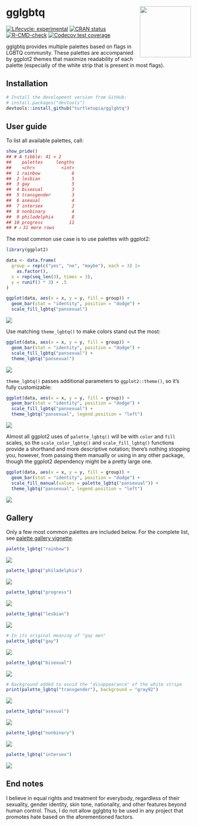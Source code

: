 
# gglgbtq <a href="https://turtletopia.github.io/gglgbtq/"><img src="man/figures/logo.svg" align="right" height="139" /></a>

<!-- badges: start -->

[![Lifecycle:
experimental](https://img.shields.io/badge/lifecycle-experimental-orange.svg)](https://lifecycle.r-lib.org/articles/stages.html#experimental)
[![CRAN
status](https://www.r-pkg.org/badges/version/gglgbtq)](https://CRAN.R-project.org/package=gglgbtq)
[![R-CMD-check](https://github.com/turtletopia/gglgbtq/workflows/R-CMD-check/badge.svg)](https://github.com/turtletopia/gglgbtq/actions)
[![Codecov test
coverage](https://codecov.io/gh/turtletopia/gglgbtq/branch/master/graph/badge.svg)](https://app.codecov.io/gh/turtletopia/gglgbtq?branch=master)
<!-- badges: end -->

gglgbtq provides multiple palettes based on flags in LGBTQ community.
These palettes are accompanied by ggplot2 themes that maximize
readability of each palette (especially of the white strip that is
present in most flags).

## Installation

``` r
# Install the development version from GitHub:
# install.packages("devtools")
devtools::install_github("turtletopia/gglgbtq")
```

## User guide

To list all available palettes, call:

``` r
show_pride()
## # A tibble: 41 × 2
##    palettes     lengths
##    <chr>          <int>
##  1 rainbow            6
##  2 lesbian            5
##  3 gay                5
##  4 bisexual           3
##  5 transgender        3
##  6 asexual            4
##  7 intersex           2
##  8 nonbinary          4
##  9 philadelphia       8
## 10 progress          11
## # ℹ 31 more rows
```

The most common use case is to use palettes with ggplot2:

``` r
library(ggplot2)

data <- data.frame(
  group = rep(c("yes", "no", "maybe"), each = 3) |>
    as.factor(),
  x = rep(seq_len(3), times = 3),
  y = runif(3 * 3) + .5
)

ggplot(data, aes(x = x, y = y, fill = group)) +
  geom_bar(stat = "identity", position = "dodge") +
  scale_fill_lgbtq("pansexual")
```

![](README_files/figure-gfm/ggplot2-1.png)<!-- -->

Use matching `theme_lgbtq()` to make colors stand out the most:

``` r
ggplot(data, aes(x = x, y = y, fill = group)) +
  geom_bar(stat = "identity", position = "dodge") +
  scale_fill_lgbtq("pansexual") +
  theme_lgbtq("pansexual")
```

![](README_files/figure-gfm/ggplot2_theme-1.png)<!-- -->

`theme_lgbtq()` passes additional parameters to `ggplot2::theme()`, so
it’s fully customizable:

``` r
ggplot(data, aes(x = x, y = y, fill = group)) +
  geom_bar(stat = "identity", position = "dodge") +
  scale_fill_lgbtq("pansexual") +
  theme_lgbtq("pansexual", legend.position = "left")
```

![](README_files/figure-gfm/ggplot2_theme_custom-1.png)<!-- -->

Almost all ggplot2 uses of `palette_lgbtq()` will be with `color` and
`fill` scales, so the `scale_color_lgbtq()` and `scale_fill_lgbtq()`
functions provide a shorthand and more descriptive notation; there’s
nothing stopping you, however, from passing them manually or using in
any other package, though the ggplot2 dependency might be a pretty large
one.

``` r
ggplot(data, aes(x = x, y = y, fill = group)) +
  geom_bar(stat = "identity", position = "dodge") +
  scale_fill_manual(values = palette_lgbtq("pansexual")) +
  theme_lgbtq("pansexual", legend.position = "left")
```

![](README_files/figure-gfm/ggplot2_scale-1.png)<!-- -->

## Gallery

Only a few most common palettes are included below. For the complete
list, see [palette gallery
vignette](https://turtletopia.github.io/gglgbtq/articles/gallery.html).

``` r
palette_lgbtq("rainbow")
```

![](README_files/figure-gfm/palettes-1.png)<!-- -->

``` r
palette_lgbtq("philadelphia")
```

![](README_files/figure-gfm/palettes-2.png)<!-- -->

``` r
palette_lgbtq("progress")
```

![](README_files/figure-gfm/palettes-3.png)<!-- -->

``` r
palette_lgbtq("lesbian")
```

![](README_files/figure-gfm/palettes-4.png)<!-- -->

``` r
# In its original meaning of "gay men"
palette_lgbtq("gay")
```

![](README_files/figure-gfm/palettes-5.png)<!-- -->

``` r
palette_lgbtq("bisexual")
```

![](README_files/figure-gfm/palettes-6.png)<!-- -->

``` r
# Background added to avoid the "disappearance" of the white stripe
print(palette_lgbtq("transgender"), background = "gray92")
```

![](README_files/figure-gfm/palettes-7.png)<!-- -->

``` r
palette_lgbtq("asexual")
```

![](README_files/figure-gfm/palettes-8.png)<!-- -->

``` r
palette_lgbtq("nonbinary")
```

![](README_files/figure-gfm/palettes-9.png)<!-- -->

``` r
palette_lgbtq("intersex")
```

![](README_files/figure-gfm/palettes-10.png)<!-- -->

## End notes

I believe in equal rights and treatment for everybody, regardless of
their sexuality, gender identity, skin tone, nationality, and other
features beyond human control. Thus, I do not allow gglgbtq to be used
in any project that promotes hate based on the aforementioned factors.
